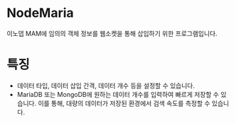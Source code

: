 # NodeMaria
 이노뎁 MAM에 임의의 객체 정보를 웹소켓을 통해 삽입하기 위한 프로그램입니다.

# 특징
- 데이터 타입, 데이터 삽입 간격, 데이터 개수 등을 설정할 수 있습니다.
- MariaDB 또는 MongoDB에 원하는 데이터 개수를 입력하여 빠르게 저장할 수 있습니다. 이를 통해, 대량의 데이터가 저장된 환경에서 검색 속도를 측정할 수 있습니다.
